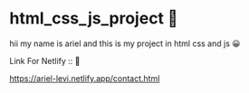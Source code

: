 # html_css_js_project 🚀
hii my name is ariel and this is my project in html css and js 😀

Link For Netlify :: 🔗

https://ariel-levi.netlify.app/contact.html

